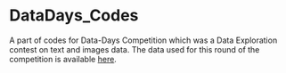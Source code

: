 # DataDays_Codes
A part of codes for Data-Days Competition which was a Data Exploration contest on text and images data.
The data used for this round of the competition is available [here](https://research.cafebazaar.ir/visage/datasets/).
